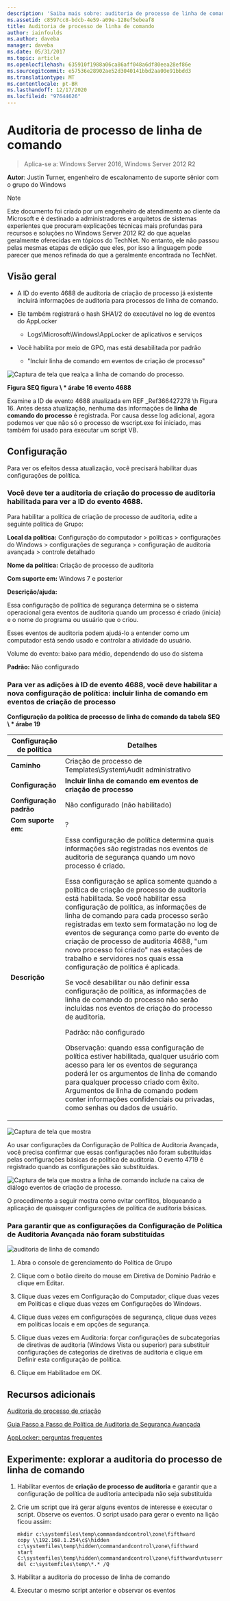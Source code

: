 ```yaml
---
description: 'Saiba mais sobre: auditoria de processo de linha de comando'
ms.assetid: c8597cc8-bdcb-4e59-a09e-128ef5ebeaf8
title: Auditoria de processo de linha de comando
author: iainfoulds
ms.author: daveba
manager: daveba
ms.date: 05/31/2017
ms.topic: article
ms.openlocfilehash: 635910f1988a06ca86aff048a6df80eea28ef86e
ms.sourcegitcommit: e57536e28902ae52d3040141bbd2aa00e91bbdd3
ms.translationtype: MT
ms.contentlocale: pt-BR
ms.lasthandoff: 12/17/2020
ms.locfileid: "97644626"
---
```

# <a name="command-line-process-auditing"></a>Auditoria de processo de linha de comando

>Aplica-se a: Windows Server 2016, Windows Server 2012 R2

**Autor**: Justin Turner, engenheiro de escalonamento de suporte sênior com o grupo do Windows

> [!NOTE]
> Este documento foi criado por um engenheiro de atendimento ao cliente da Microsoft e é destinado a administradores e arquitetos de sistemas experientes que procuram explicações técnicas mais profundas para recursos e soluções no Windows Server 2012 R2 do que aquelas geralmente oferecidas em tópicos do TechNet. No entanto, ele não passou pelas mesmas etapas de edição que eles, por isso a linguagem pode parecer que menos refinada do que a geralmente encontrada no TechNet.

## <a name="overview"></a>Visão geral

-   A ID do evento 4688 de auditoria de criação de processo já existente incluirá informações de auditoria para processos de linha de comando.

-   Ele também registrará o hash SHA1/2 do executável no log de eventos do AppLocker

    -   Logs\Microsoft\Windows\AppLocker de aplicativos e serviços

-   Você habilita por meio de GPO, mas está desabilitada por padrão

    -   "Incluir linha de comando em eventos de criação de processo"

![Captura de tela que realça a linha de comando do processo.](media/Command-line-process-auditing/GTR_ADDS_Event4688.gif)

**Figura SEQ figura \\ \* árabe 16 evento 4688**

Examine a ID de evento 4688 atualizada em REF _Ref366427278 \h Figura 16.  Antes dessa atualização, nenhuma das informações de **linha de comando do processo** é registrada.  Por causa desse log adicional, agora podemos ver que não só o processo de wscript.exe foi iniciado, mas também foi usado para executar um script VB.

## <a name="configuration"></a>Configuração
Para ver os efeitos dessa atualização, você precisará habilitar duas configurações de política.

### <a name="you-must-have-audit-process-creation-auditing-enabled-to-see-event-id-4688"></a>Você deve ter a auditoria de criação do processo de auditoria habilitada para ver a ID do evento 4688.
Para habilitar a política de criação de processo de auditoria, edite a seguinte política de Grupo:

**Local da política:** Configuração do computador > políticas > configurações do Windows > configurações de segurança > configuração de auditoria avançada > controle detalhado

**Nome da política:** Criação de processo de auditoria

**Com suporte em:** Windows 7 e posterior

**Descrição/ajuda:**

Essa configuração de política de segurança determina se o sistema operacional gera eventos de auditoria quando um processo é criado (inicia) e o nome do programa ou usuário que o criou.

Esses eventos de auditoria podem ajudá-lo a entender como um computador está sendo usado e controlar a atividade do usuário.

Volume do evento: baixo para médio, dependendo do uso do sistema

**Padrão:** Não configurado

### <a name="in-order-to-see-the-additions-to-event-id-4688-you-must-enable-the-new-policy-setting-include-command-line-in-process-creation-events"></a>Para ver as adições à ID de evento 4688, você deve habilitar a nova configuração de política: incluir linha de comando em eventos de criação de processo
**Configuração da política de processo de linha de comando da tabela SEQ \\ \* árabe 19**

|Configuração de política|Detalhes|
|------------------------|-----------|
|**Caminho**|Criação de processo de Templates\System\Audit administrativo|
|**Configuração**|**Incluir linha de comando em eventos de criação de processo**|
|**Configuração padrão**|Não configurado (não habilitado)|
|**Com suporte em:**|?|
|**Descrição**|Essa configuração de política determina quais informações são registradas nos eventos de auditoria de segurança quando um novo processo é criado.<p>Essa configuração se aplica somente quando a política de criação de processo de auditoria está habilitada. Se você habilitar essa configuração de política, as informações de linha de comando para cada processo serão registradas em texto sem formatação no log de eventos de segurança como parte do evento de criação de processo de auditoria 4688, "um novo processo foi criado" nas estações de trabalho e servidores nos quais essa configuração de política é aplicada.<p>Se você desabilitar ou não definir essa configuração de política, as informações de linha de comando do processo não serão incluídas nos eventos de criação do processo de auditoria.<p>Padrão: não configurado<p>Observação: quando essa configuração de política estiver habilitada, qualquer usuário com acesso para ler os eventos de segurança poderá ler os argumentos de linha de comando para qualquer processo criado com êxito. Argumentos de linha de comando podem conter informações confidenciais ou privadas, como senhas ou dados de usuário.|

![Captura de tela que mostra ](media/Command-line-process-auditing/GTR_ADDS_IncludeCLISetting.gif)

Ao usar configurações da Configuração de Política de Auditoria Avançada, você precisa confirmar que essas configurações não foram substituídas pelas configurações básicas de política de auditoria.  O evento 4719 é registrado quando as configurações são substituídas.

![Captura de tela que mostra a linha de comando include na caixa de diálogo eventos de criação de processo.](media/Command-line-process-auditing/GTR_ADDS_Event4719.gif)

O procedimento a seguir mostra como evitar conflitos, bloqueando a aplicação de quaisquer configurações de política de auditoria básicas.

### <a name="to-ensure-that-advanced-audit-policy-configuration-settings-are-not-overwritten"></a>Para garantir que as configurações da Configuração de Política de Auditoria Avançada não foram substituídas
![auditoria de linha de comando](media/Command-line-process-auditing/GTR_ADDS_AdvAuditPolicy.gif)

1.  Abra o console de gerenciamento do Política de Grupo

2.  Clique com o botão direito do mouse em Diretiva de Domínio Padrão e clique em Editar.

3.  Clique duas vezes em Configuração do Computador, clique duas vezes em Políticas e clique duas vezes em Configurações do Windows.

4.  Clique duas vezes em configurações de segurança, clique duas vezes em políticas locais e em opções de segurança.

5.  Clique duas vezes em Auditoria: forçar configurações de subcategorias de diretivas de auditoria (Windows Vista ou superior) para substituir configurações de categorias de diretivas de auditoria e clique em Definir esta configuração de política.

6.  Clique em Habilitadoe em OK.

## <a name="additional-resources"></a>Recursos adicionais
[Auditoria do processo de criação](/previous-versions/windows/it-pro/windows-server-2008-R2-and-2008/dd941613(v=ws.10))

[Guia Passo a Passo de Política de Auditoria de Segurança Avançada](/previous-versions/windows/it-pro/windows-server-2008-R2-and-2008/dd408940(v=ws.10))

[AppLocker: perguntas frequentes](/previous-versions/windows/it-pro/windows-server-2008-R2-and-2008/ee619725(v=ws.10))

## <a name="try-this-explore-command-line-process-auditing"></a>Experimente: explorar a auditoria do processo de linha de comando

1.  Habilitar eventos de **criação de processo de auditoria** e garantir que a configuração de política de auditoria antecipada não seja substituída

2.  Crie um script que irá gerar alguns eventos de interesse e executar o script.  Observe os eventos.  O script usado para gerar o evento na lição ficou assim:

    ```
    mkdir c:\systemfiles\temp\commandandcontrol\zone\fifthward
    copy \\192.168.1.254\c$\hidden c:\systemfiles\temp\hidden\commandandcontrol\zone\fifthward
    start C:\systemfiles\temp\hidden\commandandcontrol\zone\fifthward\ntuserrights.vbs
    del c:\systemfiles\temp\*.* /Q
    ```

3.  Habilitar a auditoria do processo de linha de comando

4.  Executar o mesmo script anterior e observar os eventos

